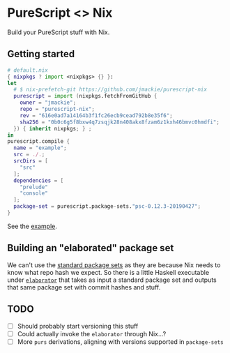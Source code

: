 # PureScript <> Nix

Build your PureScript stuff with Nix.

## Getting started

```nix
# default.nix
{ nixpkgs ? import <nixpkgs> {} }:
let
  # $ nix-prefetch-git https://github.com/jmackie/purescript-nix
  purescript = import (nixpkgs.fetchFromGitHub {
    owner = "jmackie";
    repo = "purescript-nix";
    rev = "616e0ad7a14164b3f1fc26ecb9cead792b8e35f6";
    sha256 = "0b0c6g5f8bxw4q7zsqjk28n408akx8fzam6z1kxh46bmvc0hmdfi";
  }) { inherit nixpkgs; } ;
in
purescript.compile {
  name = "example";
  src = ./.;
  srcDirs = [
    "src"
  ];
  dependencies = [
    "prelude"
    "console"
  ];
  package-set = purescript.package-sets."psc-0.12.3-20190427";
}
```

See the [example](https://github.com/jmackie/purescript-nix/tree/master/example).

## Building an "elaborated" package set

We can't use the [standard package sets](https://github.com/purescript/package-sets)
as they are because Nix needs to know what repo hash we expect. So there is a
little Haskell executable under [`elaborator`](https://github.com/jmackie/purescript-nix/tree/master/example)
that takes as input a standard package set and outputs that same package set
with commit hashes and stuff.

## TODO

- [ ] Should probably start versioning this stuff
- [ ] Could actually invoke the `elaborator` through Nix...?
- [ ] More `purs` derivations, aligning with versions supported in `package-sets`
